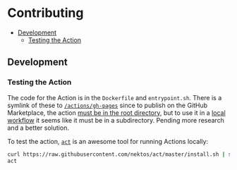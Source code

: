 # Contributing

* [Development](#development)
  * [Testing the Action](#testing-the-action)

## Development

### Testing the Action

The code for the Action is in the `Dockerfile` and `entrypoint.sh`. There is a
symlink of these to [`/actions/gh-pages`](./.actions/gh-pages) since to publish
on the GitHub Marketplace, the action
[must be in the root directory](https://developer.github.com/marketplace/actions/publishing-an-action-in-the-github-marketplace/),
but to use it in a [local workflow](./.github/main.workflow) it seems like it
must be in a subdirectory. Pending more research and a better solution.

To test the action, [`act`](https://github.com/nektos/act) is an awesome tool for
running Actions locally:

```sh
curl https://raw.githubusercontent.com/nektos/act/master/install.sh | sudo bash
act
```
